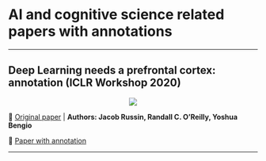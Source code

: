 # AI and cognitive science related papers with annotations

---


## Deep Learning needs a prefrontal cortex: annotation (ICLR Workshop 2020)

[<p align="center"> <img src="https://github.com/Machine-Learning-Tokyo/papers-with-annotations/blob/master/ai-and-cognitive-science/images/dl_needs_a_pfc_title.png"/> </p>](https://github.com/Machine-Learning-Tokyo/papers-with-annotations/blob/master/ai-and-cognitive-science/DL%20needs%20a%20prefrontal%20cortex.pdf)

📌 [Original paper](https://baicsworkshop.github.io/pdf/BAICS_10.pdf) | **Authors: Jacob Russin, Randall C. O’Reilly, Yoshua Bengio**

📌 [Paper with annotation](https://github.com/Machine-Learning-Tokyo/papers-with-annotations/blob/master/ai-and-cognitive-science/DL%20needs%20a%20prefrontal%20cortex.pdf)

---

